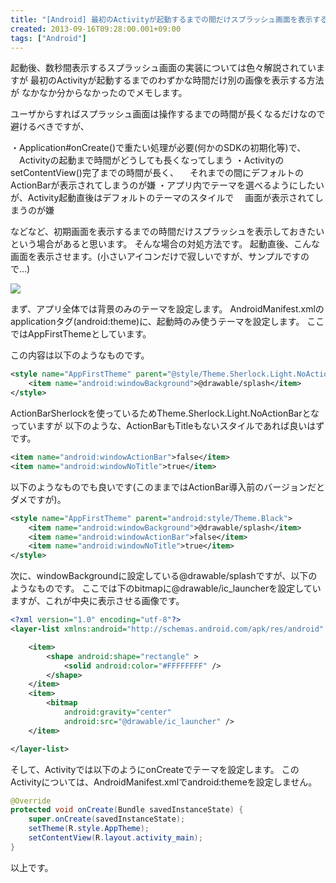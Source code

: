 ```yaml
---
title: "[Android] 最初のActivityが起動するまでの間だけスプラッシュ画面を表示する方法"
created: 2013-09-16T09:28:00.001+09:00
tags: ["Android"]
---
```

起動後、数秒間表示するスプラッシュ画面の実装については色々解説されていますが
最初のActivityが起動するまでのわずかな時間だけ別の画像を表示する方法が
なかなか分からなかったのでメモします。
<!--more-->
ユーザからすればスプラッシュ画面は操作するまでの時間が長くなるだけなので避けるべきですが、

・Application#onCreate()で重たい処理が必要(何かのSDKの初期化等)で、
　Activityの起動まで時間がどうしても長くなってしまう
・ActivityのsetContentView()完了までの時間が長く、
　それまでの間にデフォルトのActionBarが表示されてしまうのが嫌
・アプリ内でテーマを選べるようにしたいが、Activity起動直後はデフォルトのテーマのスタイルで
　画面が表示されてしまうのが嫌

などなど、初期画面を表示するまでの時間だけスプラッシュを表示しておきたいという場合があると思います。 そんな場合の対処方法です。
起動直後、こんな画面を表示させます。(小さいアイコンだけで寂しいですが、サンプルですので…)

[![](http://2.bp.blogspot.com/-aRkJwtQO5rA/UjZPi9S8z0I/AAAAAAAALuk/6T103jFwM4c/s320/device-2013-09-16-092228.png)](http://2.bp.blogspot.com/-aRkJwtQO5rA/UjZPi9S8z0I/AAAAAAAALuk/6T103jFwM4c/s1600/device-2013-09-16-092228.png)

まず、アプリ全体では背景のみのテーマを設定します。
AndroidManifest.xmlのapplicationタグ(android:theme)に、起動時のみ使うテーマを設定します。
ここではAppFirstThemeとしています。

この内容は以下のようなものです。

```xml
<style name="AppFirstTheme" parent="@style/Theme.Sherlock.Light.NoActionBar">
    <item name="android:windowBackground">@drawable/splash</item>
</style>
```

ActionBarSherlockを使っているためTheme.Sherlock.Light.NoActionBarとなっていますが
以下のような、ActionBarもTitleもないスタイルであれば良いはずです。

```xml
<item name="android:windowActionBar">false</item>
<item name="android:windowNoTitle">true</item>
```

以下のようなものでも良いです(このままではActionBar導入前のバージョンだとダメですが)。

```xml
<style name="AppFirstTheme" parent="android:style/Theme.Black">
    <item name="android:windowBackground">@drawable/splash</item>
    <item name="android:windowActionBar">false</item>
    <item name="android:windowNoTitle">true</item>
</style>
```

次に、windowBackgroundに設定している@drawable/splashですが、以下のようなものです。
ここでは下のbitmapに@drawable/ic\_launcherを設定していますが、これが中央に表示させる画像です。

```xml
<?xml version="1.0" encoding="utf-8"?>
<layer-list xmlns:android="http://schemas.android.com/apk/res/android" >

    <item>
        <shape android:shape="rectangle" >
            <solid android:color="#FFFFFFFF" />
        </shape>
    </item>
    <item>
        <bitmap
            android:gravity="center"
            android:src="@drawable/ic_launcher" />
    </item>

</layer-list>
```

そして、Activityでは以下のようにonCreateでテーマを設定します。
このActivityについては、AndroidManifest.xmlでandroid:themeを設定しません。

```java
@Override
protected void onCreate(Bundle savedInstanceState) {
    super.onCreate(savedInstanceState);
    setTheme(R.style.AppTheme);
    setContentView(R.layout.activity_main);
}
```

以上です。
